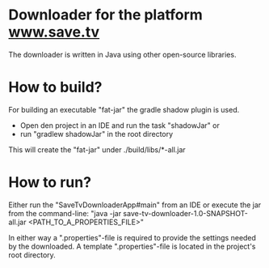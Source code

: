 # Downloader for the platform www.save.tv
The downloader is written in Java using other open-source libraries.

# How to build?
For building an executable "fat-jar" the gradle shadow plugin is used.

- Open den project in an IDE and run the task "shadowJar"
or
- run "gradlew shadowJar" in the root directory

This will create the "fat-jar" under ./build/libs/*-all.jar

# How to run?
Either run the "SaveTvDownloaderApp#main" from an IDE or execute the jar from the command-line:
"java -jar save-tv-downloader-1.0-SNAPSHOT-all.jar <PATH_TO_A_PROPERTIES_FILE>"

In either way a ".properties"-file is required to provide the settings needed by the downloaded.
A template ".properties"-file is located in the project's root directory.
